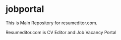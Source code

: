 # jobportal
This is Main Repository for resumeditor.com.


Resumeditor.com is CV Editor and Job Vacancy Portal
